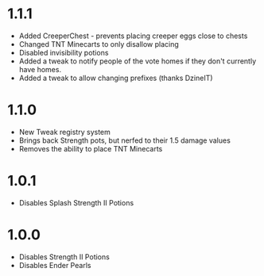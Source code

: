 1.1.1
=====
* Added CreeperChest - prevents placing creeper eggs close to chests
* Changed TNT Minecarts to only disallow placing
* Disabled invisibility potions
* Added a tweak to notify people of the vote homes if they don't currently have homes.
* Added a tweak to allow changing prefixes (thanks DzineIT)

1.1.0
=====
* New Tweak registry system
* Brings back Strength pots, but nerfed to their 1.5 damage values
* Removes the ability to place TNT Minecarts

1.0.1
=====
* Disables Splash Strength II Potions

1.0.0
=====
* Disables Strength II Potions
* Disables Ender Pearls

